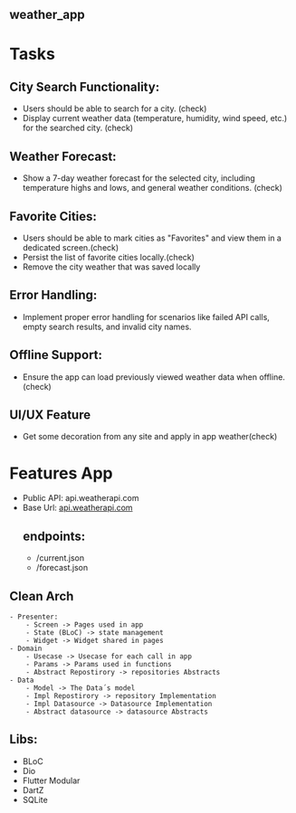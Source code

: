 ## weather_app

# Tasks
## City Search Functionality:
- Users should be able to search for a city. (check)
- Display current weather data (temperature, humidity, wind speed, etc.) for the searched city. (check)
## Weather Forecast:
- Show a 7-day weather forecast for the selected city, including temperature highs and lows, and general weather conditions. (check)
## Favorite Cities:
- Users should be able to mark cities as "Favorites" and view them in a dedicated screen.(check)
- Persist the list of favorite cities locally.(check)
- Remove the city weather that was saved locally
## Error Handling:
- Implement proper error handling for scenarios like failed API calls, empty search results, and invalid city names.
## Offline Support:
- Ensure the app can load previously viewed weather data when offline.(check)
## UI/UX Feature
- Get some decoration from any site and apply in app weather(check)

# Features App
- Public API: api.weatherapi.com
- Base Url: [api.weatherapi.com](https://api.weatherapi.com/v1/)
    ## endpoints:
    - /current.json
    - /forecast.json
## Clean Arch
    - Presenter:
        - Screen -> Pages used in app
        - State (BLoC) -> state management
        - Widget -> Widget shared in pages
    - Domain
        - Usecase -> Usecase for each call in app
        - Params -> Params used in functions
        - Abstract Repostirory -> repositories Abstracts
    - Data
        - Model -> The Data´s model
        - Impl Repostirory -> repository Implementation 
        - Impl Datasource -> Datasource Implementation
        - Abstract datasource -> datasource Abstracts


## Libs:
- BLoC
- Dio
- Flutter Modular
- DartZ
- SQLite
